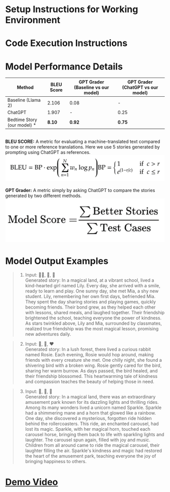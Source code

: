 # Setup Instructions for Working Environment

# Code Execution Instructions

# Model Performance Details

| Method                  | BLEU Score | GPT Grader (Baseline vs our model) | GPT Grader (ChatGPT vs our model) |
|-------------------------|------------|-------------------------------------|-----------------------------------|
| Baseline (Llama 2)      | 2.106      | 0.08                                | -                                 |
| ChatGPT                 | 1.907      | -                                   | 0.25                              |
| Bedtime Story (our model) \* | **8.10**   | **0.92**                              | **0.75**                          |

\
**BLEU SCORE:** A metric for evaluating a machine-translated text compared to one or more reference translations. Here we use 5 stories generated by prompting using ChatGPT as references.\
![Alt text](static/bleu.png "BLEU Score Formula")
\
\
**GPT Grader:** A metric simply by asking ChatGPT to compare the stories generated by two different methods.\
  ![Alt text](static/gpt_grader.png "GPT Grader Formula")
# Model Output Examples
>1. Input: 👧🏻, 🏫, 👭\
Generated story: In a magical land, at a vibrant school, lived a kind-hearted girl named Lily. Every day, she arrived with a smile, ready to learn and play. One sunny day, she met Mia, a shy new student. Lily, remembering her own first days, befriended Mia. They spent the day sharing stories and playing games, quickly becoming friends. Their bond grew, as they helped each other with lessons, shared meals, and laughed together. Their friendship brightened the school, teaching everyone the power of kindness. As stars twinkled above, Lily and Mia, surrounded by classmates, realized true friendship was the most magical lesson, promising new adventures daily.
   
>2. Input: 🐰, 🌳, ❤️ \
Generated story: In a lush forest, there lived a curious rabbit named Rosie. Each evening, Rosie would hop around, making friends with every creature she met. One chilly night, she found a shivering bird with a broken wing. Rosie gently cared for the bird, sharing her warm burrow. As days passed, the bird healed, and their friendship blossomed. This heartwarming tale of kindness and compassion teaches the beauty of helping those in need.

>3. Input: 🦄, 🎢, 🔮 \
Generated story: In a magical land, there was an extraordinary amusement park known for its dazzling lights and thrilling rides. Among its many wonders lived a unicorn named Sparkle. Sparkle had a shimmering mane and a horn that glowed like a rainbow. One day, she discovered a mysterious, forgotten ride hidden behind the rollercoasters. This ride, an enchanted carousel, had lost its magic. Sparkle, with her magical horn, touched each carousel horse, bringing them back to life with sparkling lights and laughter. The carousel spun again, filled with joy and music. Children from all around came to ride the magical carousel, their laughter filling the air. Sparkle's kindness and magic had restored the heart of the amusement park, teaching everyone the joy of bringing happiness to others.
   

# [Demo Video](https://drive.google.com/file/d/1BMwyjPe296rC6bB97PVYLvMz-83e6XAE/view?usp=drive_link)